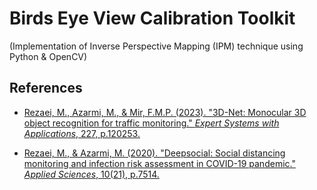 # Birds Eye View Calibration Toolkit
(Implementation of Inverse Perspective Mapping (IPM) technique using Python & OpenCV)


## References

- [Rezaei, M., Azarmi, M., & Mir, F.M.P. (2023). "3D-Net: Monocular 3D object recognition for traffic monitoring." *Expert Systems with Applications*, 227, p.120253.](https://doi.org/10.1016/j.eswa.2023.120253)

- [Rezaei, M., & Azarmi, M. (2020). "Deepsocial: Social distancing monitoring and infection risk assessment in COVID-19 pandemic." *Applied Sciences*, 10(21), p.7514.](https://doi.org/10.3390/app10217514)
